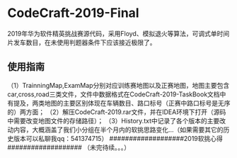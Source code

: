 # CodeCraft-2019-Final
2019年华为软件精英挑战赛源代码，采用Floyd、模拟退火等算法，可调式单时间片发车数目，在未使用判题器条件下应该接近极限了。<br>
## 使用指南
（1）TrainningMap,ExamMap分别对应训练赛地图以及正赛地图，地图主要包含car,cross,road三类文件，文件中数据格式在CodeCraft-2019-TaskBook文档中
     有提及，两类地图的主要区别体现在车辆数目、路口标号（正赛中路口标号是无序的）两方面；
（2）解压CodeCraft-2019.rar文件，并在IDEA环境下打开（源码中需要改变地图文件的存储路径）；
（3）History.txt中记录了各个版本的主要改动内容，大概涵盖了我们小分组在半个月内的软挑思路变化...（如果需要其它的历史版本可以私聊我qq：541374715）
###################2019软挑心得###################
（未完待续。。。）
